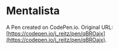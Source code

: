 # Mentalista

A Pen created on CodePen.io. Original URL: [https://codepen.io/j_reitz/pen/qBROajx](https://codepen.io/j_reitz/pen/qBROajx).


